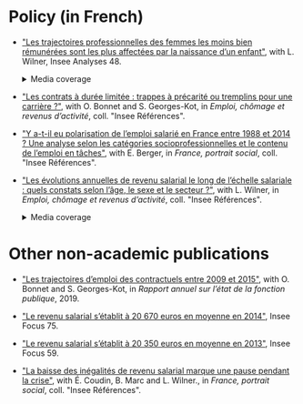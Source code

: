 # Policy (in French)

* ["Les trajectoires professionnelles des femmes les moins bien rémunérées sont les plus affectées par la naissance d’un enfant"](https://insee.fr/fr/statistiques/4226475), with L. Wilner, Insee Analyses 48.
    <details>
            <summary>Media coverage</summary>
  
                <a href="https://www.alternatives-economiques.fr/faut-travailler-faire-plaisir-a-entourage/00090661">Alternatives Économiques</a>,
                <a href="https://www.bfmtv.com/economie/comment-l-arrivee-d-un-enfant-accroit-les-differences-salariales-entre-hommes-et-femmes-1784408.html">BFMTV</a>,
                <a href="https://www.challenges.fr/femmes/cinq-ans-apres-l-arrivee-d-un-enfant-les-meres-perdent-25-de-leurs-revenus-salariaux_679076">Challenges</a>,
                <a href="https://www.cnews.fr/france/2019-10-10/selon-une-etude-de-linsee-larrivee-dun-enfant-pese-sur-le-salaire-des-meres">CNews</a>,
                <a href="https://www.cosmopolitan.fr/avoir-un-enfant-fait-baisser-le-salaire-de-la-femme-mais-pas-celui-de-l-homme,2033497.asp">Cosmopolitan</a>,
                <a href="https://www.dna.fr/magazine-lifestyle/2019/12/08/le-regret-d-etre-mere-un-tabou-difficile-a-briser">Dernières Nouvelles d'Alsace</a>,
                <a href="https://www.francetvinfo.fr/economie/emploi/carriere/vie-professionnelle/emploi-des-femmes/avoir-un-enfant-fait-baisser-les-salaires-des-femmes-selon-l-insee_3654475.html">France 2</a>,
                <a href="https://www.francetvinfo.fr/economie/emploi/carriere/vie-professionnelle/emploi-des-femmes/l-arrivee-d-un-enfant-pese-sur-le-salaire-des-meres-rarement-celui-des-peres-selon-l-insee_3653423.html">France Info</a>,
                <a href="https://www.franceinter.fr/quand-les-enfants-naissent-les-salaires-des-femmes-baissent">France Inter</a>,
                <a href="https://www.glamourparis.com/societe/travail/articles/larrivee-dun-enfant-ferait-baisser-le-salaire-des-femmes-mais-pas-celui-des-hommes/77278">Glamour</a>,
                <a href="https://lentreprise.lexpress.fr/actualites/1/actualites/l-arrivee-d-un-enfant-pese-sur-le-salaire-des-meres-rarement-des-peres-insee_2102653.html">L'Express</a>,
                <a href="https://www.humanite.fr/inegalites-femmes-hommes-la-double-peine-des-travailleuses-pauvres-678544">L'Humanité</a>,
                <a href="https://www.linfodurable.fr/larrivee-dun-enfant-pese-sur-le-salaire-des-meres-rarement-des-peres-insee-14163">L'info durable</a>,
                <a href="https://www.lefigaro.fr/social/l-arrivee-d-un-enfant-penalise-les-femmes-salariees-20191010">Le Figaro</a>,
                <a href="https://www.lejdd.fr/Societe/salaire-5-chiffres-pour-comprendre-les-inegalites-entre-les-femmes-et-les-hommes-3929518">Le Journal du Dimanche</a>,
                <a href="https://www.lemonde.fr/economie/article/2019/10/15/la-parite-homme-femme-progresse-trop-lentement-en-europe_6015567_3234.html">Le Monde</a>,
                <a href="https://www.monde-diplomatique.fr/mav/168/FILLIEULE/61023">Le Monde Diplomatique</a>,
                <a href="https://www.lesechos.fr/economie-france/social/comment-larrivee-dun-enfant-impacte-la-trajectoire-professionnelle-des-femmes-1139055">Les Échos</a>,
                <a href="http://www.leparisien.fr/societe/5-ans-apres-l-arrivee-d-un-enfant-les-femmes-ont-perdu-un-quart-de-leurs-revenus-10-10-2019-8170560.php">Le Parisien</a>,
                <a href="https://www.mieuxvivre-votreargent.fr/vie-pratique/salaire/2019/10/11/cinq-ans-apres-larrivee-dun-enfant-les-femmes-perdent-un-quart-de-leur-salaire/">Mieux Vivre</a>,
                <a href="https://www.ouest-france.fr/societe/egalite-hommes-femmes/l-arrivee-d-un-enfant-impacte-davantage-le-salaire-des-meres-que-celui-des-peres-6558318">Ouest France</a>,
                <a href="https://www.scienceshumaines.com/le-premier-enfant-un-frein-salarial-pour-les-meres_fr_41810.html">Sciences Humaines</a>.
    </details>

<p></p>

* ["Les contrats à durée limitée : trappes à précarité ou tremplins pour une carrière ?"](https://www.insee.fr/fr/statistiques/4183052?sommaire=4182950), with O. Bonnet and S. Georges-Kot, in *Emploi, chômage et revenus d’activité*, coll. "Insee Références".

* ["Y a-t-il eu polarisation de l’emploi salarié en France entre 1988 et 2014 ? Une analyse selon les catégories socioprofessionnelles et le contenu de l’emploi en tâches"](https://www.insee.fr/fr/statistiques/3197271?sommaire=3197289), with E. Berger, in *France, portrait social*, coll. "Insee Références". 

* ["Les évolutions annuelles de revenu salarial le long de l’échelle salariale : quels constats selon l’âge,
le sexe et le secteur ?"](https://www.insee.fr/fr/statistiques/2122740?sommaire=2122750), with L. Wilner, in *Emploi, chômage et revenus d’activité*, coll. "Insee Références". 
    <details>
        <summary>Media coverage</summary>
  
          <a href="https://bfmbusiness.bfmtv.com/observatoire/un-salarie-gagne-4-fois-plus-a-40-ans-qu-a-25-ans-1001513.html">BFMTV</a>, 
          <a href="https://www.lefigaro.fr/economie/le-scan-eco/dessous-chiffres/2016/07/05/29006-20160705ARTFIG00265-votre-salaire-evolue-t-il-normalement.php">Le Figaro</a>.
    </details>

<p></p>

# Other non-academic publications

* ["Les trajectoires d’emploi des contractuels entre 2009 et 2015"](https://www.fonction-publique.gouv.fr/files/files/statistiques/rapports_annuels/2019/07_Dossier-Cotractuels_trajectoires-2019.pdf), with O. Bonnet and S. Georges-Kot, in *Rapport annuel sur l’état de la fonction publique*, 2019.

* ["Le revenu salarial s’établit à 20 670 euros en moyenne en 2014"](https://www.insee.fr/fr/statistiques/2560524), Insee Focus 75.

* ["Le revenu salarial s’établit à 20 350 euros en moyenne en 2013"](https://www.insee.fr/fr/statistiques/2018997), Insee Focus 59.

* ["La baisse des inégalités de revenu salarial marque une pause pendant la crise"](https://www.insee.fr/fr/statistiques/1288514?sommaire=1288529), with É. Coudin, B. Marc and L. Wilner., in *France, portrait social*, coll. "Insee Références". 
